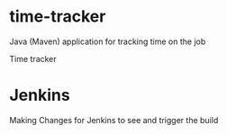 # time-tracker
Java (Maven) application for tracking time on the job

Time tracker

# Jenkins
Making Changes for Jenkins to see and trigger the build

